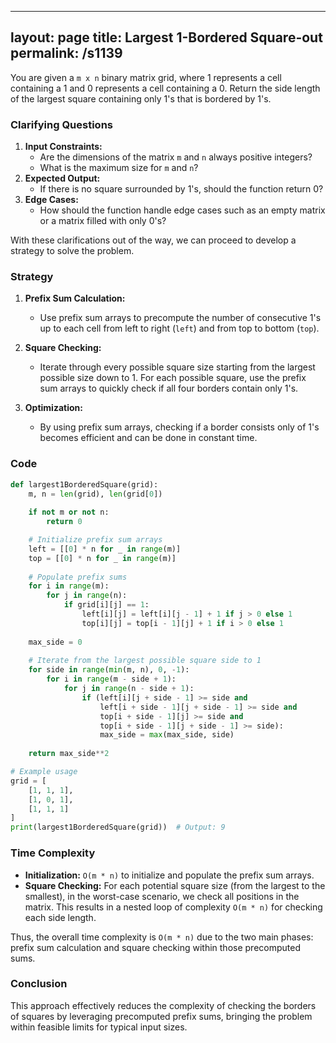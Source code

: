 
---
layout: page
title:  Largest 1-Bordered Square-out
permalink: /s1139
---

You are given a `m x n` binary matrix grid, where 1 represents a cell containing a 1 and 0 represents a cell containing a 0. Return the side length of the largest square containing only 1's that is bordered by 1's.

### Clarifying Questions

1. **Input Constraints:**
   - Are the dimensions of the matrix `m` and `n` always positive integers?
   - What is the maximum size for `m` and `n`?
2. **Expected Output:**
   - If there is no square surrounded by 1's, should the function return 0?
3. **Edge Cases:**
   - How should the function handle edge cases such as an empty matrix or a matrix filled with only 0's?

With these clarifications out of the way, we can proceed to develop a strategy to solve the problem.

### Strategy

1. **Prefix Sum Calculation:**
   - Use prefix sum arrays to precompute the number of consecutive 1's up to each cell from left to right (`left`) and from top to bottom (`top`).

2. **Square Checking:**
   - Iterate through every possible square size starting from the largest possible size down to 1. For each possible square, use the prefix sum arrays to quickly check if all four borders contain only 1's.

3. **Optimization:**
   - By using prefix sum arrays, checking if a border consists only of 1's becomes efficient and can be done in constant time.

### Code

```python
def largest1BorderedSquare(grid):
    m, n = len(grid), len(grid[0])
    
    if not m or not n:
        return 0

    # Initialize prefix sum arrays
    left = [[0] * n for _ in range(m)]
    top = [[0] * n for _ in range(m)]
    
    # Populate prefix sums
    for i in range(m):
        for j in range(n):
            if grid[i][j] == 1:
                left[i][j] = left[i][j - 1] + 1 if j > 0 else 1
                top[i][j] = top[i - 1][j] + 1 if i > 0 else 1
    
    max_side = 0
    
    # Iterate from the largest possible square side to 1
    for side in range(min(m, n), 0, -1):
        for i in range(m - side + 1):
            for j in range(n - side + 1):
                if (left[i][j + side - 1] >= side and 
                    left[i + side - 1][j + side - 1] >= side and 
                    top[i + side - 1][j] >= side and 
                    top[i + side - 1][j + side - 1] >= side):
                    max_side = max(max_side, side)
                    
    return max_side**2

# Example usage
grid = [
    [1, 1, 1],
    [1, 0, 1],
    [1, 1, 1]
]
print(largest1BorderedSquare(grid))  # Output: 9
```

### Time Complexity

- **Initialization:** `O(m * n)` to initialize and populate the prefix sum arrays.
- **Square Checking:** For each potential square size (from the largest to the smallest), in the worst-case scenario, we check all positions in the matrix. This results in a nested loop of complexity `O(m * n)` for checking each side length.

Thus, the overall time complexity is `O(m * n)` due to the two main phases: prefix sum calculation and square checking within those precomputed sums.

### Conclusion

This approach effectively reduces the complexity of checking the borders of squares by leveraging precomputed prefix sums, bringing the problem within feasible limits for typical input sizes.